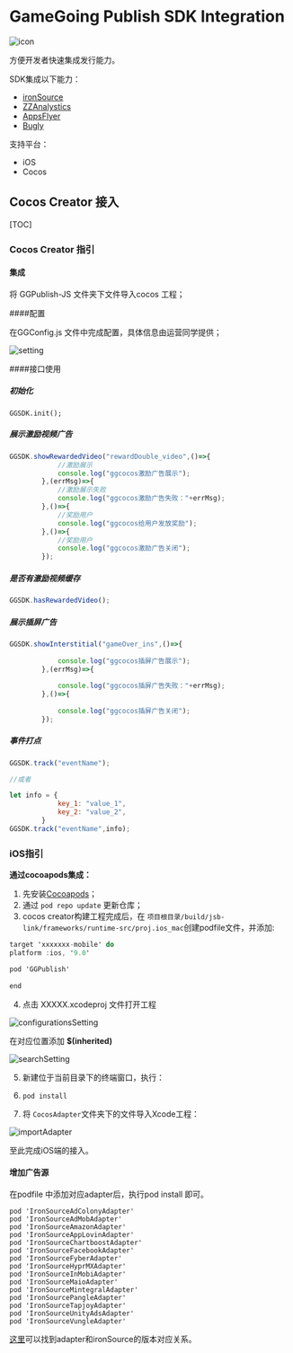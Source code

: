 # GameGoing Publish SDK Integration

![icon](pic/icon.png)

方便开发者快速集成发行能力。

SDK集成以下能力：

- [ironSource](https://developers.ironsrc.com/ironsource-mobile/ios/ios-sdk/)
- [ZZAnalystics](https://github.com/wbzlop/ZZAnalytics)
- [AppsFlyer](https://support.appsflyer.com/hc/en-us/articles/207032066-iOS-SDK-integration-for-developers#introduction)
- [Bugly](https://bugly.qq.com/docs/user-guide/instruction-manual-ios/?v=20200622202242)

支持平台：

- iOS
- Cocos

## Cocos Creator 接入

[TOC]

### Cocos Creator 指引

#### 集成

将 GGPublish-JS 文件夹下文件导入cocos 工程；

####配置

在GGConfig.js 文件中完成配置，具体信息由运营同学提供；

![setting](pic/setting.png)

####接口使用

##### 初始化

```
GGSDK.init();
```

##### 展示激励视频广告

```js
GGSDK.showRewardedVideo("rewardDouble_video",()=>{
            //激励展示
            console.log("ggcocos激励广告展示");
        },(errMsg)=>{
            //激励展示失败
            console.log("ggcocos激励广告失败："+errMsg);
        },()=>{
            //奖励用户
            console.log("ggcocos给用户发放奖励");
        },()=>{
            //奖励用户    
            console.log("ggcocos激励广告关闭");     
        });
```

##### 是否有激励视频缓存

```js
GGSDK.hasRewardedVideo();
```

##### 展示插屏广告

```js
GGSDK.showInterstitial("gameOver_ins",()=>{
            
            console.log("ggcocos插屏广告展示");
        },(errMsg)=>{
           
            console.log("ggcocos插屏广告失败："+errMsg);
        },()=>{
               
            console.log("ggcocos插屏广告关闭");     
        });
```

##### 事件打点

```js
GGSDK.track("eventName");

//或者

let info = {
            key_1: "value_1",
            key_2: "value_2",
        }
GGSDK.track("eventName",info);
```

### iOS指引

**通过cocoapods集成：**

1. 先安装[Cocoapods](https://guides.cocoapods.org/using/getting-started.html)；
2. 通过 `pod repo update` 更新仓库；
3. cocos creator构建工程完成后，在  `项目根目录/build/jsb-link/frameworks/runtime-src/proj.ios_mac`创建podfile文件，并添加:

```objective-c
target 'xxxxxxx-mobile' do
platform :ios, '9.0'

pod 'GGPublish'
 
end
```

4. 点击 XXXXX.xcodeproj 文件打开工程

![configurationsSetting](pic/configurationsSetting.png)

在对应位置添加 **$(inherited)**

![searchSetting](pic/searchSetting.png)

5. 新建位于当前目录下的终端窗口，执行：

1. ```
   pod install
   ```

6. 将 `CocosAdapter`文件夹下的文件导入Xcode工程：

![importAdapter](Document/pic/importAdapter.png)

至此完成iOS端的接入。

#### 增加广告源

在podfile 中添加对应adapter后，执行pod install 即可。

```
pod 'IronSourceAdColonyAdapter'
pod 'IronSourceAdMobAdapter'
pod 'IronSourceAmazonAdapter'
pod 'IronSourceAppLovinAdapter'
pod 'IronSourceChartboostAdapter'
pod 'IronSourceFacebookAdapter'
pod 'IronSourceFyberAdapter'
pod 'IronSourceHyprMXAdapter'
pod 'IronSourceInMobiAdapter'
pod 'IronSourceMaioAdapter'
pod 'IronSourceMintegralAdapter'
pod 'IronSourcePangleAdapter'
pod 'IronSourceTapjoyAdapter'
pod 'IronSourceUnityAdsAdapter'
pod 'IronSourceVungleAdapter'
```

[这里](https://developers.ironsrc.com/ironsource-mobile/ios/mediation-networks-ios/#step-1)可以找到adapter和ironSource的版本对应关系。

